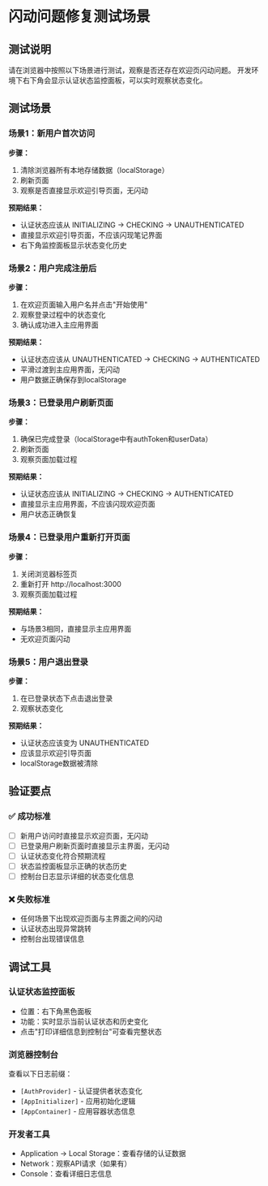 # 闪动问题修复测试场景

## 测试说明
请在浏览器中按照以下场景进行测试，观察是否还存在欢迎页闪动问题。
开发环境下右下角会显示认证状态监控面板，可以实时观察状态变化。

## 测试场景

### 场景1：新用户首次访问
**步骤：**
1. 清除浏览器所有本地存储数据（localStorage）
2. 刷新页面
3. 观察是否直接显示欢迎引导页面，无闪动

**预期结果：**
- 认证状态应该从 INITIALIZING → CHECKING → UNAUTHENTICATED
- 直接显示欢迎引导页面，不应该闪现笔记界面
- 右下角监控面板显示状态变化历史

### 场景2：用户完成注册后
**步骤：**
1. 在欢迎页面输入用户名并点击"开始使用"
2. 观察登录过程中的状态变化
3. 确认成功进入主应用界面

**预期结果：**
- 认证状态应该从 UNAUTHENTICATED → CHECKING → AUTHENTICATED
- 平滑过渡到主应用界面，无闪动
- 用户数据正确保存到localStorage

### 场景3：已登录用户刷新页面
**步骤：**
1. 确保已完成登录（localStorage中有authToken和userData）
2. 刷新页面
3. 观察页面加载过程

**预期结果：**
- 认证状态应该从 INITIALIZING → CHECKING → AUTHENTICATED
- 直接显示主应用界面，不应该闪现欢迎页面
- 用户状态正确恢复

### 场景4：已登录用户重新打开页面
**步骤：**
1. 关闭浏览器标签页
2. 重新打开 http://localhost:3000
3. 观察页面加载过程

**预期结果：**
- 与场景3相同，直接显示主应用界面
- 无欢迎页面闪动

### 场景5：用户退出登录
**步骤：**
1. 在已登录状态下点击退出登录
2. 观察状态变化

**预期结果：**
- 认证状态应该变为 UNAUTHENTICATED
- 应该显示欢迎引导页面
- localStorage数据被清除

## 验证要点

### ✅ 成功标准
- [ ] 新用户访问时直接显示欢迎页面，无闪动
- [ ] 已登录用户刷新页面时直接显示主界面，无闪动
- [ ] 认证状态变化符合预期流程
- [ ] 状态监控面板显示正确的状态历史
- [ ] 控制台日志显示详细的状态变化信息

### ❌ 失败标准
- 任何场景下出现欢迎页面与主界面之间的闪动
- 认证状态出现异常跳转
- 控制台出现错误信息

## 调试工具

### 认证状态监控面板
- 位置：右下角黑色面板
- 功能：实时显示当前认证状态和历史变化
- 点击"打印详细信息到控制台"可查看完整状态

### 浏览器控制台
查看以下日志前缀：
- `[AuthProvider]` - 认证提供者状态变化
- `[AppInitializer]` - 应用初始化逻辑
- `[AppContainer]` - 应用容器状态信息

### 开发者工具
- Application → Local Storage：查看存储的认证数据
- Network：观察API请求（如果有）
- Console：查看详细日志信息
